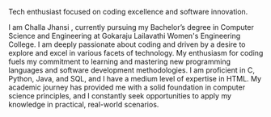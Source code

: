 Tech enthusiast focused on coding excellence and software innovation.

I am Challa Jhansi , currently pursuing my Bachelor’s degree in Computer Science and Engineering at Gokaraju Lailavathi Women's Engineering College. I am deeply passionate about coding and driven by a desire to explore and excel in various facets of technology. My enthusiasm for coding fuels my commitment to learning and mastering new programming languages and software development methodologies. I am proficient in C, Python, Java, and SQL, and I have a medium level of expertise in HTML. My academic journey has provided me with a solid foundation in computer science principles, and I constantly seek opportunities to apply my knowledge in practical, real-world scenarios.
